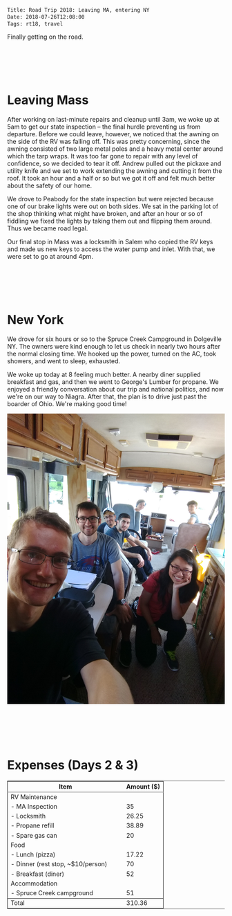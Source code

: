     Title: Road Trip 2018: Leaving MA, entering NY
    Date: 2018-07-26T12:08:00
    Tags: rt18, travel

Finally getting on the road.

<!-- more -->

<br></br><br></br>

# Leaving Mass

After working on last-minute repairs and cleanup until 3am, we woke up at 5am to get our state inspection &#x2013; the final hurdle preventing us from departure.
Before we could leave, however, we noticed that the awning on the side of the RV was falling off.
This was pretty concerning, since the awning consisted of two large metal poles and a heavy metal center around which the tarp wraps.
It was too far gone to repair with any level of confidence, so we decided to tear it off.
Andrew pulled out the pickaxe and utility knife and we set to work extending the awning and cutting it from the roof.
It took an hour and a half or so but we got it off and felt much better about the safety of our home.

We drove to Peabody for the state inspection but were rejected because one of our brake lights were out on both sides.
We sat in the parking lot of the shop thinking what might have broken, and after an hour or so of fiddling we fixed the lights by taking them out and flipping them around.
Thus we became road legal.

Our final stop in Mass was a locksmith in Salem who copied the RV keys and made us new keys to access the water pump and inlet.
With that, we were set to go at around 4pm.

<br></br><br></br>

# New York

We drove for six hours or so to the Spruce Creek Campground in Dolgeville NY.
The owners were kind enough to let us check in nearly two hours after the normal closing time.
We hooked up the power, turned on the AC, took showers, and went to sleep, exhausted.

We woke up today at 8 feeling much better.
A nearby diner supplied breakfast and gas, and then we went to George's Lumber for propane.
We enjoyed a friendly conversation about our trip and national politics, and now we're on our way to Niagra.
After that, the plan is to drive just past the boarder of Ohio.
We're making good time!

![img](/img/07.26-inside.jpg)

<br></br><br></br>

# Expenses (Days 2 & 3)

<table border="2" cellspacing="0" cellpadding="6" rules="groups" frame="hsides">


<colgroup>
<col  class="left" />

<col  class="right" />
</colgroup>
<thead>
<tr>
<th scope="col" class="left">Item</th>
<th scope="col" class="right">Amount ($)</th>
</tr>
</thead>

<tbody>
<tr>
<td class="left">RV Maintenance</td>
<td class="right">&#xa0;</td>
</tr>


<tr>
<td class="left">- MA Inspection</td>
<td class="right">35</td>
</tr>


<tr>
<td class="left">- Locksmith</td>
<td class="right">26.25</td>
</tr>


<tr>
<td class="left">- Propane refill</td>
<td class="right">38.89</td>
</tr>


<tr>
<td class="left">- Spare gas can</td>
<td class="right">20</td>
</tr>


<tr>
<td class="left">Food</td>
<td class="right">&#xa0;</td>
</tr>


<tr>
<td class="left">- Lunch (pizza)</td>
<td class="right">17.22</td>
</tr>


<tr>
<td class="left">- Dinner (rest stop, ~$10/person)        </td>
<td class="right">70</td>
</tr>


<tr>
<td class="left">- Breakfast (diner)</td>
<td class="right">52</td>
</tr>


<tr>
<td class="left">Accommodation</td>
<td class="right">&#xa0;</td>
</tr>


<tr>
<td class="left">- Spruce Creek campground</td>
<td class="right">51</td>
</tr>
</tbody>

<tbody>
<tr>
<td class="left">Total</td>
<td class="right">310.36</td>
</tr>
</tbody>
</table>
